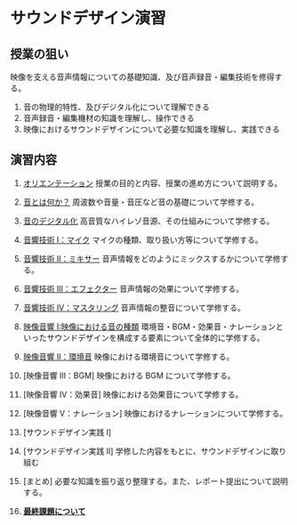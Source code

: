 # サウンドデザイン演習

## 授業の狙い

映像を支える音声情報についての基礎知識、及び音声録音・編集技術を修得する。

1. 音の物理的特性、及びデジタル化について理解できる
2. 音声録音・編集機材の知識を理解し、操作できる
3. 映像におけるサウンドデザインについて必要な知識を理解し、実践できる

## 演習内容

1. [オリエンテーション](sd_01.md)
   授業の目的と内容、授業の進め方について説明する。

2. [音とは何か？](./sd_02.md)
   周波数や音量・音圧など音の基礎について学修する。

3. [音のデジタル化](./sd_03.md)
   高音質なハイレゾ音源、その仕組みについて学修する。

4. [音響技術 I：マイク](./sd_04.md)
   マイクの種類、取り扱い方等について学修する。

5. [音響技術 II：ミキサー](./sd_05.md)
   音声情報をどのようにミックスするかについて学修する。

6. [音響技術 III：エフェクター](./sd_06.md)
   音声情報の効果について学修する。

7. [音響技術 IV：マスタリング](./sd_07.md)
   音声情報の整音について学修する。

8. [映像音響 I:映像における音の種類](./sd_08.md)
   環境音・BGM・効果音・ナレーションといったサウンドデザインを構成する要素について全体的に学修する。

9. [映像音響 II：環境音](./sd_09.md)
   映像における環境音について学修する。

10. [映像音響 III：BGM]
    映像における BGM について学修する。

11. [映像音響 IV：効果音]
    映像における効果音について学修する。

12. [映像音響 V：ナレーション]
    映像におけるナレーションについて学修する。

13. [サウンドデザイン実践 I]
14. [サウンドデザイン実践 II]
    学修した内容をもとに、サウンドデザインに取り組む

15. [まとめ]
    必要な知識を振り返り整理する。また、レポート提出について説明する。

16. [**最終課題について**](./sd_kadai.md)
